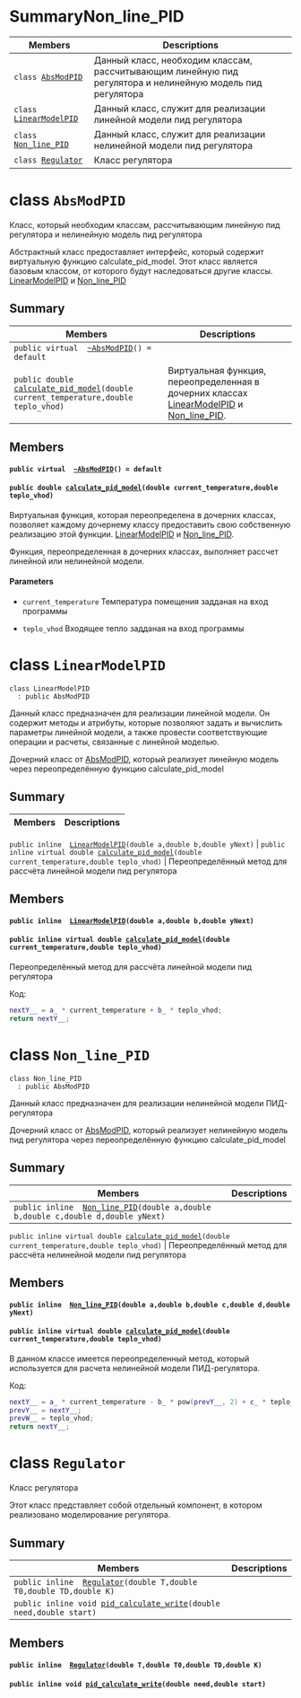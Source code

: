 # SummaryNon_line_PID

 Members                        | Descriptions                                
--------------------------------|---------------------------------------------
`class `[`AbsModPID`](#class_abstract_model) | Данный класс, необходим классам, рассчитывающим линейную пид регулятора и нелинейную модель пид регулятора
`class `[`LinearModelPID`](#class_linear_model) | Данный класс, служит для реализации линейной модели пид регулятора
`class `[`Non_line_PID`](#class_non_linear_model) | Данный класс, служит для реализации нелинейной модели пид регулятора
`class `[`Regulator`](#class_regulator) | Класс регулятора

# class `AbsModPID` 

Класс, который необходим классам, рассчитывающим линейную пид регулятора и нелинейную модель пид регулятора

Абстрактный класс предоставляет интерфейс, который содержит виртуальную функцию calculate_pid_model. Этот класс является базовым классом, от которого будут наследоваться другие классы. [LinearModelPID](#class_linear_model) и [Non_line_PID](#class_non_linear_model)

## Summary

 Members                        | Descriptions                                
--------------------------------|---------------------------------------------
`public virtual  `[`~AbsModPID`](#class_abstract_model_1a70c0c5f53c7edb56bf68838d46de366b)`() = default` | 
`public double `[`calculate_pid_model`](#class_abstract_model_1acfab24a843dd017565c12aa96fd12f64)`(double current_temperature,double teplo_vhod)` | Виртуальная функция, переопределенная в дочерних классах [LinearModelPID](#class_linear_model) и [Non_line_PID](#class_non_linear_model).

## Members

#### `public virtual  `[`~AbsModPID`](#class_abstract_model_1a70c0c5f53c7edb56bf68838d46de366b)`() = default` 

#### `public double `[`calculate_pid_model`](#class_abstract_model_1acfab24a843dd017565c12aa96fd12f64)`(double current_temperature,double teplo_vhod)` 

Виртуальная функция, которая переопределена в дочерних классах, позволяет каждому дочернему классу предоставить свою собственную реализацию этой функции.  [LinearModelPID](#class_linear_model) и [Non_line_PID](#class_non_linear_model).

Функция, переопределенная в дочерних классах, выполняет рассчет линейной или нелинейной модели.
#### Parameters
* `current_temperature` Температура помещения задданая на вход программы

* `teplo_vhod` Входящее тепло задданая на вход программы 

# class `LinearModelPID` 

```
class LinearModelPID
  : public AbsModPID
```  

Данный класс предназначен для реализации линейной модели. Он содержит методы и атрибуты, которые позволяют задать и вычислить параметры линейной модели, а также провести соответствующие операции и расчеты, связанные с линейной моделью.

Дочерний класс от [AbsModPID](#class_abstract_model), который реализует линейную модель через переопределённую функцию calculate_pid_model

## Summary


 Members                        | Descriptions                                
--------------------------------|---------------------------------------------
`public inline  `[`LinearModelPID`](#class_linear_model_1aa21922a3dd7e060f69855043075d1db5)`(double a,double b,double yNext)` 
| 
`public inline virtual double `[`calculate_pid_model`](#class_linear_model_1a12095f9b671e6165eafc72f86bc7b8f5)`(double current_temperature,double teplo_vhod)` | Переопределённый метод для рассчёта линейной модели пид регулятора


## Members

#### `public inline  `[`LinearModelPID`](#class_linear_model_1aa21922a3dd7e060f69855043075d1db5)`(double a,double b,double yNext)` 

#### `public inline virtual double `[`calculate_pid_model`](#class_linear_model_1a12095f9b671e6165eafc72f86bc7b8f5)`(double current_temperature,double teplo_vhod)` 


Переопределённый  метод для рассчёта линейной модели пид регулятора


Код: 
```cpp
nextY__ = a_ * current_temperature + b_ * teplo_vhod;
return nextY__;
```


# class `Non_line_PID` 


```
class Non_line_PID
  : public AbsModPID
```  

Данный класс предназначен для реализации нелинейной модели ПИД-регулятора

Дочерний  класс  от [AbsModPID](#class_abstract_model), который  реализует  нелинейную модель  пид регулятора через переопределённую  функцию calculate_pid_model

## Summary

 Members                        | Descriptions                                
--------------------------------|---------------------------------------------
`public inline  `[`Non_line_PID`](#class_non_linear_model_1aa33bbbe3024131505d356c0df9dcd518)`(double a,double b,double c,double d,double yNext)` | 

`public inline virtual double `[`calculate_pid_model`](#class_non_linear_model_1a9bad4ace82cde16f0631b9590e928d14)`(double current_temperature,double teplo_vhod)` | Переопределённый метод для рассчёта  нелинейной модели пид регулятора

## Members

#### `public inline  `[`Non_line_PID`](#class_non_linear_model_1aa33bbbe3024131505d356c0df9dcd518)`(double a,double b,double c,double d,double yNext)` 

#### `public inline virtual double `[`calculate_pid_model`](#class_non_linear_model_1a9bad4ace82cde16f0631b9590e928d14)`(double current_temperature,double teplo_vhod)` 

В данном классе имеется переопределенный метод, который используется для расчета нелинейной модели ПИД-регулятора.

Код: 
```cpp
nextY__ = a_ * current_temperature - b_ * pow(prevY__, 2) + c_ * teplo_vhod + d_ * sin(prevW__);
prevY__ = nextY__;
prevW__ = teplo_vhod;
return nextY__;
```

# class `Regulator` 

Класс регулятора

Этот класс представляет собой отдельный компонент, в котором реализовано моделирование регулятора. 

## Summary

 Members                        | Descriptions                                
--------------------------------|---------------------------------------------
`public inline  `[`Regulator`](#class_regulator_1a2f9dccd70ab29b72793e37803ef0f0f0)`(double T,double T0,double TD,double K)` | 
`public inline void `[`pid_calculate_write`](#class_regulator_1a4b9d368fc11c81701f7ac70d3035227b)`(double need,double start)` | 


## Members

#### `public inline  `[`Regulator`](#class_regulator_1a2f9dccd70ab29b72793e37803ef0f0f0)`(double T,double T0,double TD,double K)` 

#### `public inline void `[`pid_calculate_write`](#class_regulator_1a4b9d368fc11c81701f7ac70d3035227b)`(double need,double start)` 

